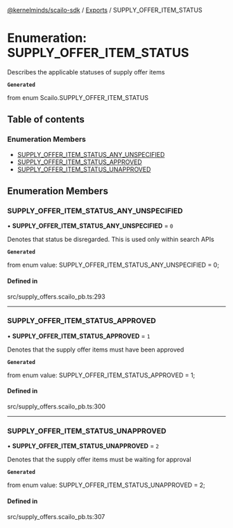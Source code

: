 [@kernelminds/scailo-sdk](../README.md) / [Exports](../modules.md) / SUPPLY\_OFFER\_ITEM\_STATUS

# Enumeration: SUPPLY\_OFFER\_ITEM\_STATUS

Describes the applicable statuses of supply offer items

**`Generated`**

from enum Scailo.SUPPLY_OFFER_ITEM_STATUS

## Table of contents

### Enumeration Members

- [SUPPLY\_OFFER\_ITEM\_STATUS\_ANY\_UNSPECIFIED](SUPPLY_OFFER_ITEM_STATUS.md#supply_offer_item_status_any_unspecified)
- [SUPPLY\_OFFER\_ITEM\_STATUS\_APPROVED](SUPPLY_OFFER_ITEM_STATUS.md#supply_offer_item_status_approved)
- [SUPPLY\_OFFER\_ITEM\_STATUS\_UNAPPROVED](SUPPLY_OFFER_ITEM_STATUS.md#supply_offer_item_status_unapproved)

## Enumeration Members

### SUPPLY\_OFFER\_ITEM\_STATUS\_ANY\_UNSPECIFIED

• **SUPPLY\_OFFER\_ITEM\_STATUS\_ANY\_UNSPECIFIED** = ``0``

Denotes that status be disregarded. This is used only within search APIs

**`Generated`**

from enum value: SUPPLY_OFFER_ITEM_STATUS_ANY_UNSPECIFIED = 0;

#### Defined in

src/supply_offers.scailo_pb.ts:293

___

### SUPPLY\_OFFER\_ITEM\_STATUS\_APPROVED

• **SUPPLY\_OFFER\_ITEM\_STATUS\_APPROVED** = ``1``

Denotes that the supply offer items must have been approved

**`Generated`**

from enum value: SUPPLY_OFFER_ITEM_STATUS_APPROVED = 1;

#### Defined in

src/supply_offers.scailo_pb.ts:300

___

### SUPPLY\_OFFER\_ITEM\_STATUS\_UNAPPROVED

• **SUPPLY\_OFFER\_ITEM\_STATUS\_UNAPPROVED** = ``2``

Denotes that the supply offer items must be waiting for approval

**`Generated`**

from enum value: SUPPLY_OFFER_ITEM_STATUS_UNAPPROVED = 2;

#### Defined in

src/supply_offers.scailo_pb.ts:307
